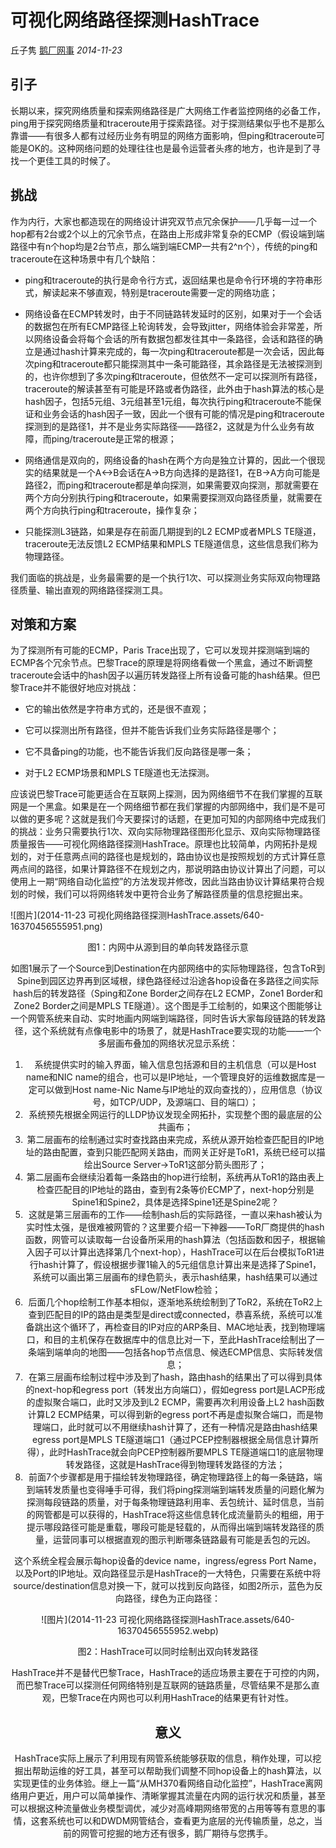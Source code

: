 # 可视化网络路径探测HashTrace

丘子隽 [鹅厂网事](javascript:void(0);) *2014-11-23*



## 引子

长期以来，探究网络质量和探索网络路径是广大网络工作者监控网络的必备工作，ping用于探究网络质量和traceroute用于探索路径。对于探测结果似乎也不是那么靠谱——有很多人都有过经历业务有明显的网络方面影响，但ping和traceroute可能是OK的。这种网络问题的处理往往也是最令运营者头疼的地方，也许是到了寻找一个更佳工具的时候了。



## 挑战

作为内行，大家也都造现在的网络设计讲究双节点冗余保护——几乎每一过一个hop都有2台或2个以上的冗余节点，在路由上形成非常复杂的ECMP（假设端到端路径中有n个hop均是2台节点，那么端到端ECMP一共有2^n个），传统的ping和traceroute在这种场景中有几个缺陷：

- ping和traceroute的执行是命令行方式，返回结果也是命令行环境的字符串形式，解读起来不够直观，特别是traceroute需要一定的网络功底；

- 网络设备在ECMP转发时，由于不同链路转发延时的区别，如果对于一个会话的数据包在所有ECMP路径上轮询转发，会导致jitter，网络体验会非常差，所以网络设备会将每个会话的所有数据包都发往其中一条路径，会话和路径的确立是通过hash计算来完成的，每一次ping和traceroute都是一次会话，因此每次ping和traceroute都只能探测其中一条可能路径，其余路径是无法被探测到的，也许你想到了多次ping和traceroute，但依然不一定可以探测所有路径，traceroute的解读甚至有可能是环路或者伪路径，此外由于hash算法的核心是hash因子，包括5元组、3元组甚至1元组，每次执行ping和traceroute不能保证和业务会话的hash因子一致，因此一个很有可能的情况是ping和traceroute探测到的是路径1，并不是业务实际路径——路径2，这就是为什么业务有故障，而ping/traceroute是正常的根源；

- 网络通信是双向的，网络设备的hash在两个方向是独立计算的，因此一个很现实的结果就是一个A<->B会话在A->B方向选择的是路径1，在B->A方向可能是路径2，而ping和traceroute都是单向探测，如果需要双向探测，那就需要在两个方向分别执行ping和traceroute，如果需要探测双向路径质量，就需要在两个方向执行ping和traceroute，操作复杂；

- 只能探测L3链路，如果是存在前面几期提到的L2 ECMP或者MPLS TE隧道，traceroute无法反馈L2 ECMP结果和MPLS TE隧道信息，这些信息我们称为物理路径。

我们面临的挑战是，业务最需要的是一个执行1次、可以探测业务实际双向物理路径质量、输出直观的网络路径探测工具。



## 对策和方案

为了探测所有可能的ECMP，Paris Trace出现了，它可以发现并探测端到端的ECMP各个冗余节点。巴黎Trace的原理是将网络看做一个黑盒，通过不断调整traceroute会话中的hash因子以遍历转发路径上所有设备可能的hash结果。但巴黎Trace并不能很好地应对挑战：

- 它的输出依然是字符串方式的，还是很不直观；

- 它可以探测出所有路径，但并不能告诉我们业务实际路径是哪个；

- 它不具备ping的功能，也不能告诉我们反向路径是哪一条；

- 对于L2 ECMP场景和MPLS TE隧道也无法探测。

应该说巴黎Trace可能更适合在互联网上探测，因为网络细节不在我们掌握的互联网是一个黑盒。如果是在一个网络细节都在我们掌握的内部网络中，我们是不是可以做的更多呢？这就是我们今天要探讨的话题，在更加可知的内部网络中完成我们的挑战：业务只需要执行1次、双向实际物理路径图形化显示、双向实际物理路径质量报告——可视化网络路径探测HashTrace。原理也比较简单，内网拓扑是规划的，对于任意两点间的路径也是规划的，路由协议也是按照规划的方式计算任意两点间的路径，如果计算路径不在规划之内，那说明路由协议计算出了问题，可以使用上一期“网络自动化监控”的方法发现并修改，因此当路由协议计算结果符合规划的时候，我们可以将网络转发中更符合业务了解路径质量的信息挖掘出来。

![图片](2014-11-23 可视化网络路径探测HashTrace.assets/640-16370456555951.png)

<center>图1：内网中从源到目的单向转发路径示意<center>

如图1展示了一个Source到Destination在内部网络中的实际物理路径，包含ToR到Spine到园区边界再到区域根，绿色路径经过沿途各hop设备在多路径之间实际hash后的转发路径（Sping和Zone Border之间存在L2 ECMP，Zone1 Border和Zone2 Border之间是MPLS TE隧道）。这个图是手工绘制的，如果这个图能够让一个网管系统来自动、实时地画内网端到端路径，同时告诉大家每段链路的转发路径，这个系统就有点像电影中的场景了，就是HashTrace要实现的功能——一个多层画布叠加的网络状况显示系统：

1. 系统提供实时的输入界面，输入信息包括源和目的主机信息（可以是Host name和NIC name的组合，也可以是IP地址，一个管理良好的运维数据库是一定可以做到Host name-Nic Name与IP地址的双向查找的），应用信息（协议号，如TCP/UDP，及源端口、目的端口）；
2. 系统预先根据全网运行的LLDP协议发现全网拓扑，实现整个图的最底层的公共画布；
3. 第二层画布的绘制通过实时查找路由来完成，系统从源开始检查匹配目的IP地址的路由配置，查到只能匹配网关路由，而网关正好是ToR1，系统已经可以描绘出Source Server->ToR1这部分箭头图形了；
4. 第二层画布会继续沿着每一条路由的hop进行绘制，系统再从ToR1的路由表上检查匹配目的IP地址的路由，查到有2条等价ECMP了，next-hop分别是Spine1和Spine2，具体是选择Spine1还是Spine2呢？
5. 这就是第三层画布的工作——绘制hash后的实际路径，一直以来hash被认为实时性太强，是很难被网管的？这里要介绍一下神器——ToR厂商提供的hash函数，网管可以读取每一台设备所采用的hash算法（包括函数和因子，根据输入因子可以计算出选择第几个next-hop），HashTrace可以在后台模拟ToR1进行hash计算了，假设根据步骤1输入的5元组信息计算出来是选择了Spine1，系统可以画出第三层画布的绿色箭头，表示hash结果，hash结果可以通过sFLow/NetFlow检验；
6. 后面几个hop绘制工作基本相似，逐渐地系统绘制到了ToR2，系统在ToR2上查到匹配目的IP的路由是类型是direct或connected，恭喜系统，系统可以准备跳出这个循环了，再检查目的IP对应的ARP条目、MAC地址表，找到物理端口，和目的主机保存在数据库中的信息比对一下，至此HashTrace绘制出了一条端到端单向的地图——包括各hop节点信息、候选ECMP信息、实际转发信息；
7. 在第三层画布绘制过程中涉及到了hash，路由hash的结果出了可以得到具体的next-hop和egress port（转发出方向端口），假如egress port是LACP形成的虚拟聚合端口，此时又涉及到L2 ECMP，需要再次利用设备上L2 hash函数计算L2 ECMP结果，可以得到新的egress port不再是虚拟聚合端口，而是物理端口，此时就可以不用继续hash计算了，还有一种情况是路由hash结果egress port是MPLS TE隧道端口1（通过PCEP控制器根据全局信息计算所得），此时HashTrace就会向PCEP控制器所要MPLS TE隧道端口1的底层物理转发路径，这就是HashTrace得到物理转发路径的方法；
8. 前面7个步骤都是用于描绘转发物理路径，确定物理路径上的每一条链路，端到端转发质量也变得唾手可得，我们将ping探测端到端转发质量的问题化解为探测每段链路的质量，对于每条物理链路利用率、丢包统计、延时信息，当前的网管都是可以获得的，HashTrace将这些信息转化成流量箭头的粗细，用于提示哪段路径可能是重载，哪段可能是轻载的，从而得出端到端转发路径的质量，运营同事可以根据直观的图示判断哪条链路最有可能是丢包的元凶。

这个系统全程会展示每hop设备的device name，ingress/egress Port Name，以及Port的IP地址。双向路径显示是HashTrace的一大特色，只需要在系统中将source/destination信息对换一下，就可以找到反向路径，如图2所示，蓝色为反向路径，绿色为正向路径：

![图片](2014-11-23 可视化网络路径探测HashTrace.assets/640-16370456555952.webp)

<center>图2：HashTrace可以同时绘制出双向转发路径<center>

HashTrace并不是替代巴黎Trace，HashTrace的适应场景主要在于可控的内网，而巴黎Trace可以探测任何网络特别是互联网的链路质量，尽管结果不是那么直观，巴黎Trace在内网也可以利用HashTrace的结果更有针对性。



## 意义

HashTrace实际上展示了利用现有网管系统能够获取的信息，稍作处理，可以挖掘出帮助运维的好工具，甚至可以帮助我们调整不同hop设备上的hash算法，以实现更佳的业务体验。继上一篇“从MH370看网络自动化监控”，HashTrace离网络用户更近，用户可以简单操作、清晰掌握其流量在内网的运行状况和质量，甚至可以根据这种流量做业务模型调优，减少对高峰期网络带宽的占用等等有意思的事情，这套系统也可以和DWDM网管结合，查看更为底层的光传输质量，总之，当前的网管可挖掘的地方还有很多，鹅厂期待与您携手。